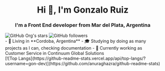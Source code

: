 <h1 align="center">Hi 👋, I'm Gonzalo Ruiz</h1>
<h3 align="center">I'm a Front End developer from Mar del Plata, Argentina</h3>
<img alt="GitHub Org's stars" src="https://img.shields.io/github/stars/gon-dev?style=social"> 
<img alt="GitHub followers" src="https://img.shields.io/github/followers/gon-dev?style=social">
<br>
- 🏡 Living in **Cordoba, Argentina**
- 🎓 Studying by doing as many projects as I can, checking documentation
- 🏢 Currently working as Customer Service in Continuum Global Solutions
<br>
[![Top Langs](https://github-readme-stats.vercel.app/api/top-langs/?username=gon-dev)](https://github.com/anuraghazra/github-readme-stats)
